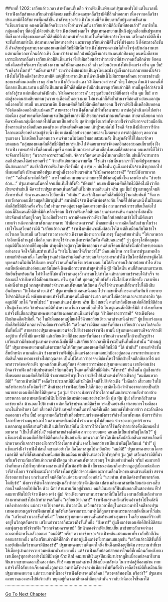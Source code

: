 ##บทที่ 1202: เสวียนอ้าวเวลา
สำหรับคนที่เหลือ จ้าวเฟิงเป็นเพียงแค่ปฐมเทพทั่วไป
แต่ในเวลานี้ จ้าวเฟิงกลับสำแดงเสวียนอ้าวมิติขอบเขตขั้นที่สองและเคล็ดวิชามิติที่ลึกล้ำออกมา
เนื่องจากเคล็ดวิชาประเภทมิติได้รับการเพิ่มพลังขึ้น กำลังรบของจ้าวเฟิงในยามนี้จึงเทียบเท่ากับปฐมเทพขั้นสาม
“แข็งแกร่งมาก คนคนนี้เป็นอัจฉริยะของขั้วอำนาจใดกัน เสวียนอ้าวมิติถึงขั้นที่สองแล้ว!”
สมาชิกในกลุ่มคนอื่นๆ ที่ต่อสู้ไปด้วยกันกับจ้าวเฟิงเอ่ยอย่างตกใจ
ปฐมเทพคงหยวนเป็นถึงผู้ถูกเลือกขั้นปฐมเทพที่แข็งแกร่งที่สุดของแดนศักดิ์สิทธิ์มิติ ก่อนหน้าที่จะเข้ามาในพื้นที่ลับรกร้างโบราณ เสวียนอ้าวมิติก็เพิ่งจะขั้นที่สามเท่านั้น ต่อมาพบเจอโชคบางอย่าง และบรรลุเสวียนอ้าวมิติในวังโปร่งแสง ถึงได้ทะลวงถึงขั้นสี่
อัจฉริยะปฐมเทพบางคนของแดนศักดิ์สิทธิ์มิติเห็นจ้าวเฟิงไม่ธรรมดาเช่นนี้ก็จงใจพุ่งเป้าเล่นงานเขา
แต่ยามที่พวกเขาโจมตีจ้าวเฟิง ถึงพบว่าข้างกายอีกฝ่ายมีผู้แข็งแกร่งสองคนปกป้องอยู่
คนหนึ่งคือชายเกราะมังกรเกล็ดดำ เสวียนอ้าวมิติแข็งแกร่ง ทั้งยังมีเสวียนอ้าวทำลายล้างที่น่าหวาดหวั่นอีกด้วย
อีกคนหนึ่งคือสตรีพริ้มเพราใบหน้างดงาม พลังฝึกตนของนางลึกล้ำ เสวียนอ้าวแห่งไฟแข็งแกร่ง
ครืน ตูม บึ้ม!
“เพลิงล้างโลกา!”
“หมัดเทพเจ้า!”
ระหว่างทั้งสองฝ่ายเป็นดุจไฟและน้ำ
ผู้แข็งแกร่งมากมายของฝั่งจ้าวเฟิงไม่ได้ใช้เคล็ดวิชาประเภทมิติ แต่ผู้ที่สามารถเดินมาได้จนถึงขั้นนี้ไม่มีธรรมดาสักคน พวกเขาล้วนมีขอบเขตที่ตนเองเชี่ยวชาญ
ส่วนจ้าวเฟิงก็ยังคงสำแดง ‘ฝ่ามือครองสวรรค์’ ซ้ำๆ ไม่หยุด
ถึงแม้ว่าตอนนี้ที่นี่กลายเป็นสนามรบ แต่ก็ยังเป็นสถานที่ศักดิ์สิทธิ์สำหรับฝึกฝนบรรลุเสวียนอ้าวมิติ ยามนี้พูดได้ว่าจ้าวเฟิงกำลังสู้รบ แต่เหมือนกำลังฝึกฝน ‘ฝ่ามือครองสวรรค์’ บรรุลุเสวียนอ้าวมิติยิ่งกว่า
ครืน ตูม บึ้ม!
การต่อสู้ของคนสามสิบหกคนวุ่นวาย ดุเดือดเป็นอย่างมาก ไม่นานนักก็คัดขั้วอำนาจที่ค่อนข้างอ่อนแอกลุ่มหนึ่งออกไป
ยามนี้ บนกระดานหิน ฝั่งแดนศักดิ์สิทธิ์มิติเหลือสิบสองคน ฝั่งจ้าวเฟิงฝั่งนี้เหลือสิบหกคน
“ยังต้องคัดออกอีกสิบแปดคน!”
สายตาของจ้าวเฟิงสังเกตไปทั่วทั้งสนามรบ
การต่อสู้ดำเนินต่อไปอย่างต่อเนื่อง สุดท้ายคนที่เหลือแทบจะเป็นผู้แข็งแกร่งที่มีประสบการณ์มากมายกันหมด สายตาเฉียบคม หากคิดจะคัดคนกลุ่มนี้ออกต่อไปนั้นยากเป็นอย่างยิ่ง
สุดท้ายผู้แข็งแกร่งทั้งหลายฝั่งจ้าวเฟิงอาจจะร่วมมือกันชั่วคราวแล้วลงมือกับคนของตัวเอง เพียงเพื่อคัดคนออก เข้าสู่รอบต่อไป
โชคดี จ้าวเฟิงมีมังกรวารีล้างโลกาและเสี่ยวหลิงสองผู้ช่วยนี้ เพียงแค่ลงมืออย่างรอบคอบน่าจะไม่ตกรอบ
การต่อสู้ค่อยๆ ลดความรุนแรงลง ไม่เหมือนในตอนแรก
คนจำนวนไม่น้อยเริ่มแอบสะสมพลัง ฟื้นฟูพลังที่ใช้ไปและรักษาบาดแผล
“กลุ่มของแดนศักดิ์สิทธิ์มิติแข็งแกร่งเกินไป คิดอยากจะกำจัดออกอีกสองสามคนก็ยากยิ่ง
ฝั่งจ้าวเฟิง เทพแท้จริงขั้นสี่คนหนึ่งพูดขึ้น
ตอนนี้บนกระดานหินเหลือทั้งหมดยี่สิบสองคน คนเหล่านี้ก็ใช่ว่าจะจัดการได้ง่ายๆ
“พวกเราควรจะร่วมมือกัน จัดการกับคนคนหนึ่งในเวลาเดียวกัน เช่นนี้ก็จะสามารถลดถึงสิบคนได้อย่างรวดเร็ว!”
จ้าวเฟิงเอ่ยเสนอความเห็น
“ใช่แล้ว เช่นนั้นพวกเราก็โจมตีปฐมเทพคนนั้นก่อนเถอะ!”
สมาชิกฝั่งจ้าวเฟิงเริ่มหารือรับมือ
ฟุ่บ ฟุ่บ ~
ทันใดนั้น ผู้แข็งแกร่งฝั่งจ้าวเฟิงบุกออกไปทั้งหมดทันที เป้าหมายคือปฐมเทพผู้หนึ่งของฝ่ายตรงข้าม
“ฝ่ามือครองสวรรค์!”
“กระบี่มังกรแหวกว่าย!”
“คลื่นมังกรศักดิ์สิทธิ์!”
การโจมตีมากมายมหาศาลบดขยี้ไปยังคนผู้หนึ่งในเวลาเดียวกัน
“ช่วยข้าด้วย…”
ปฐมเทพคนนั้นตกใจจนสั่นเทิ้มไปทั้งตัว
“บัดซบ!”
คนของฝั่งแดนศักดิ์สิทธิ์มิติคิดไม่ถึงว่าอีกฝ่ายจะทำเช่นนี้ คิดจะช่วยปฐมเทพคนนั้นสกัดกั้นก็ไม่ทันกาลเสียแล้ว
ครืน ตูม บึ้ม!
ปฐมเทพถูกโจมตีสังหารทันที จำนวนคนลดลงไปอีกหนึ่ง
“ฆ่ามัน!”
สมาชิกฝั่งแดนศักดิ์สิทธิ์มิติจู่โจมกลับทันที
“จัดการชายวัยกลางคนที่สวมชุดสีเขียวผู้นั้น!”
สมาชิกฝั่งจ้าวเฟิงเห็นพ้องต้องกัน โจมตีไปยังคนหนึ่งในฝั่งแดนศักดิ์สิทธิ์มิติอีกครั้ง
ครืน บึ้ม!
ผ่านการต่อสู้อย่างดุเดือดมารอบหนึ่ง สถานการณ์การรบยืดเยื้อต่อไป
ตอนนี้ฝั่งแดนศักดิ์สิทธิ์มิติเหลือเจ็ดคน ฝั่งจ้าวเฟิงเหลือสิบคน!
บนกระดานหิน คนของทั้งสองฝั่งประจันหน้ากันอยู่ไกลๆ ไม่ลงมือชั่วคราว
ความคิดของจ้าวเฟิงขยับเล็กน้อยก่อนเข้าไปในมิติเนตรเทพเจ้า หลังจากศึกษาสังเกตภาพฉาย ‘ฝ่ามือครองสวรรค์’ ชั่วขณะหนึ่ง ความคิดก็กลับเข้ามาในร่าง เข้าใจในเสวียนอ้าวมิติ
“เสวียนอ้าวเวลา!”
จ้าวเฟิงเหมือนจะสัมผัสอะไรได้ แต่ก็เหมือนกับไม่เข้าใจอะไรเลย
ในยามนี้ เสวียนอ้าวเวลาของจ้าวเฟิงขาดเพียงทะลวงชั้นบางๆ ชั้นสุดท้ายเท่านั้น
“ให้เวลาพวกเจ้าอีกหนึ่งก้านธูป เมื่อถึงเวลา ข้าจะใช้จำนวนสังหารจัดอันดับ คัดสิบคนแรก!”
จู่ๆ ผู้อาวุโสที่คลุมชุดคลุมมิติในอากาศก็ยิ้มพูดขึ้น
คำพูดนี้ของผู้อาวุโสเพียงออกมา คนสิบเจ็ดคนที่กำลังนั่งพักรักษาบาดแผลอย่างสงบ จิตใจก็สั่นสะท้านทันใด
“ทำไมไม่บอกให้เร็วกว่านี้!”
มีคนเอ่ยโทษ
การสังหารปฐมเทพหรือเทพแท้จริงคนหนึ่ง โดยพื้นฐานแล้วต้องร่วมมือกันหลายคนจึงจะสามารถทำได้ เป็นใครที่สังหารคู่มือได้ ทุกคนล้วนไม่ทันได้สังเกต
กระทั่งว่าคนที่พลังแข็งแกร่งบางคน ไม่ได้สังหารคนไปมากน้อยเท่าใด ส่วนคนที่พลังค่อนข้างอ่อนแอกลับโชคดี ชิงลงมือกระบวนท่าสุดท้ายได้
ฟู่!
ทันใดนั้น คนยี่สิบคนบนกระดานหินยืนขึ้นพร้อมกัน
ไม่ว่าใครก็ไม่แน่ใจว่าตนเองสังหารคนไปเท่าใด แต่หากอยากเข้ารอบได้สำเร็จ จะต้องแน่ใจว่าสังหารได้สักคนสองคน
ครืน ตูม บึ้ม!
ทุกคนถูกบีบบังคับ เริ่มไล่สังหารอีกครั้ง
เวลาเพียงแค่หนึ่งก้านธูป หากสุดท้ายแล้วจำนวนคนทั้งหมดเกินสิบคน ก็จะใช้จำนวนคนที่สังหารไปได้ชิงสิบอันดับแรก
“ข้าไม่เอาด้วยแล้ว!”
ปฐมเทพขั้นสามคนหนึ่งออกไปจากเขตพื้นที่กระดานหินทันที กายหายไปจากมิติแห่งนี้
พลังของเทพแท้จริงขั้นสามคนนี้แข็งแกร่งมาก แต่เขาไม่คิดว่าตนเองจะสามารถชิง ‘ชุดคลุมมิติ’ มาได้
“ตายไปซะ!”
บางคนสำแดงไม้ตาย
ครืน บึ้ม!
ขณะนี้ คนที่เหลือฝั่งแดนศักดิ์สิทธิ์มิติล้วนเป็นผู้แข็งแกร่ง วิชาประเภทมิติที่น่าหวาดหวั่นกวาดเหนือเก็บใต้
ในหมู่แดนศักดิ์สิทธิ์มิติ กำลังรบที่เทพแท้จริงขั้นสี่และปฐมเทพคงหยวนสำแดงออกมาแข็งแกร่งที่สุด
“ฝ่ามือครองสวรรค์!”
จ้าวเฟิงยังคงฝึกฝนเคล็ดฝ่ามือนี้
“เอ๋ ในฝ่ามือของคนผู้นี้แฝงไว้ด้วยเสวียนอ้าวเวลาส่วนหนึ่งด้วย!”
ผู้แข็งแกร่งแดนศักดิ์สิทธิ์มิติสังเกตการโจมตีของจ้าวเฟิงได้
“เสวียนอ้าวมิติขอบเขตขั้นที่สอง เสวียนอ้าวเวลาใกล้จะถึงขั้นที่หนึ่ง!”
สายตาของปฐมเทพคงหยวนจ้องไปยังร่างของจ้าวเฟิง
ยามนี้ ปฐมเทพคงหยวนอิจฉาจ้าวเฟิงอยู่บ้าง ทั้งที่ไม่มีเนตรมิติ แต่เสวียนอ้าวก็ถึงขอบเขตขั้นที่สอง เสวียนอ้าวเวลาก็ใกล้จะเป็นรูปร่าง
เสวียนอ้าวมิติของปฐมเทพคงหยวนถึงขั้นที่สี่ แต่เสวียนอ้าวเวลาก็เพิ่งจะเป็นขั้นที่หนึ่งเท่านั้น
“ฆ่าคนผู้นี้!”
ปฐมเทพคงหยวนพลันส่งกระแสจิตให้กับทุกคนของแดนศักดิ์สิทธิ์มิติ
“ได้ ฆ่ามัน!”
เทพแท้จริงขั้นสี่พยักหน้า
ตามหลักแล้ว ข้างกายจ้าวเฟิงมีผู้แข็งแกร่งสองคนคอยปกป้องอยู่ตลอด การกระทำและการตัดสินใจของพวกเขาช่างไม่ชาญฉลาด เป็นไปได้มากว่าอาจจะมีช่องโหว่ให้อีกฝ่ายโจมตีกลับเอาได้
แต่พรสวรรค์ของจ้าวเฟิง ทุกคนล้วนเห็นอยู่กับตา
ด้วยพรสวรรค์ของปฐมเทพคงหยวน เขายังค่อนข้างอิจฉาจ้าวเฟิง แล้วนับประสาอะไรกับคนอื่นๆ ในแดนศักดิ์สิทธิ์มิติกัน
“สังหาร!”
ทันใดนั้น ผู้แข็งแกร่งทั้งหมดของแดนศักดิ์สิทธิ์มิติ ร่างกายกะพริบวูบไหว ประชิดไปยังตำแหน่งที่จ้าวเฟิงอยู่
“คมมีดแหวกมิติ!”
“ตรวนฟ้าทมิฬ!”
เคล็ดวิชาประเภทมิติมืดฟ้ามัวดินโจมตีไปยังจ้าวเฟิง
“ไม่ดีแล้ว เสี่ยวเฮย รีบใช้พลังทำลายล้างดั้งเดิมเร็ว!”
สีหน้าของจ้าวเฟิงเปลี่ยนไปเล็กน้อย เขาคิดไม่ถึงว่าตัวเองจะกลายเป็นเป้าหมายของแดนศักดิ์สิทธิ์มิติทุกคน
วู้ม วู้ม!
ร่างของมังกรวารีล้างโลกาพลันแผ่กระจายพลังทำลายล้างบรรพกาล แสงเทพเพลิงทมิฬนับไม่ถ้วนล้นทะลักออกมาอย่างบ้าคลั่ง
ฟุ่บ ฟุ่บ ฟุ่บ!
เสี่ยวหลิงรีบสาดตาข่ายเพลิง ม้วนออกไปข้างหน้า
แต่เคล็ดวิชาประเภทมิติแข็งแกร่งเป็นอย่างยิ่ง ทำลายการโจมตีของนางในชั่วพริบตา
ฉึก!
เสี่ยวหลิงได้รับเศษเสี้ยวคลื่นการโจมตีที่เหลือ ถอยหลังไปหลายก้าว กระอักเลือดสดออกมา
ครืน บึ้ม!
อานุภาพเคล็ดวิชาที่เหลือปะทะบนร่างของมังกรวารีล้างโลกาทั้งหมด
มังกรวารีล้างโลการักษาร่างมนุษย์เอาไว้ แสงเทพเพลิงทมิฬทั่วร่างพวยพุ่งไม่ดับมอด ร่างของเขาถูกทำร้ายจนแหลกลาญ แต่ก็สมานตัวทันที
แต่เสี้ยววินาทีนั้น มังกรวารีล้างโลกาก็ใช้พลังทำลายล้างดั้งเดิมหมดไปมหาศาล
“เป็นไปได้ยังไง? พลังทำลายล้างดั้งเดิม สภาวะกายอมตะ คนคนนี้เป็นเผ่าพันธุ์ใดกัน?”
ผู้แข็งแกร่งฝั่งแดนศักดิ์สิทธิ์มิติตื่นตะลึงเป็นอย่างยิ่ง
แต่พวกเขาก็ทำได้เพียงสัมผัสถึงกลิ่นอายสายเลือดที่น่าหวาดหวั่นจากร่างของมังกรวารีล้างโลกาเท่านั้น เดาไม่ออกว่าเขาเป็นเผ่าพันธุ์ใดกันแน่
“ฆ่า!”
ผู้แข็งแกร่งฝั่งจ้าวเฟิงไม่สนใจเขาแต่อย่างใด ถือโอกาสบุกไปหาอีกฝ่าย
“คมมิติ!”
ปฐมเทพคงหยวนโคจรเนตรมิติ พลังที่สั่งสมมาช่วงหนึ่งก่อเป็นคมมีดมายาสีเงินทะลวงไปทั่วทุกทิศ
วู้ม วู้ม!
เสวียนอ้าวมิติที่น่าพรั่นพรึงรวมกับเสวียนอ้าวเวลาถึงขีดสุด ทำเอาคนทั้งหลายรอบๆ ใจเต้นอย่างบ้าคลั่ง
พรึ่บ!
คมมายาสีเงินที่ทะลวงไปทั่วทุกทิศทางผสานเข้าไปในท้องฟ้าทันที เสี้ยวขณะต่อมาก็มาปรากฏอยู่เบื้องหน้ามังกรวารีล้างโลกา
จ้าวเฟิงและมังกรวารีล้างโลการู้สึกว่าความคิดและการเคลื่อนไหวของตนล้วนเนิบช้า สรรพสิ่งรอบกายช้าลง ยกเว้นการโจมตีอันถึงแก่ความตายเบื้องหน้านี้
“นายท่าน ท่านติดค้างทรัพยากรก้อนโตกับข้า!”
มังกรวารีล้างโลกากระตุ้นพลังทำลายล้างดังเดิมต่อ เปลวเพลิงมหาศาลพันล้อมสองกรงเล็บ ก่อนโจมตีออกไปทันใด
ฉัวะ ฉึก!
ต้านทานกันอยู่ชั่วขณะ คมสีเงินมายาก็ฟันมันออกเป็นสองท่อน
ฟิ้ว!
คมมายาฟันไปยังจ้าวเฟิงต่อ
เคร้ง ตู้ม!
จ้าวเฟิงยกตราเทพบรรพกาลที่เป็นโล่ขึ้น ผสานอัสนีเพลิงทำลายล้างมหาศาลเข้าไปแล้วทำการสกัดกั้น
“เสวียนอ้าวเวลา!”
จ้าวเฟิงผสานพลังเสวียนอ้าวเข้าไปในอัสนีเพลิงทำลายล้าง แผ่กระจายไปรอบด้าน
ชั่วเวลานั้น เสวียนอ้าวเวลาที่อยู่ในกระบวนท่าโจมตีของปฐมเทพคงหยวนถูกจ้าวเฟิงสลายไป พลังที่เหลือจากกระบวนท่านี้ก็ถูกตราเทพบรรพกาลสกัดกั้นเอาไว้เช่นกัน
“เสวียนอ้าวเวลาขั้นที่หนึ่ง!”
ใจของปฐมเทพคงหยวนสั่นสะท้านอย่างรุนแรง
ในเสี้ยวขณะที่จ้าวเฟิงอยู่ในวิกฤตอันตราย เสวียนอ้าวเวลาก็ทะลวงถึงขั้นที่หนึ่ง
“สังหาร!”
ผู้แข็งแกร่งแดนศักดิ์สิทธิ์มิติสามคนพุ่งตรงมายังจ้าวเฟิง
“พวกเจ้าสมควรตาย!”
สีหน้าของจ้าวเฟิงเยียบเย็น ตาซ้ายทะลักเจตจำนงดวงตาที่น่าหวั่นกลัวออกมา
“คมมิติ!”
พรึ่บ!
ดวงตาซ้ายของจ้าวเฟิงพลันแผ่คมมายาที่ราวกับปีกสีเงินออกมาสายหนึ่ง พลังเสวียนอ้าวมิติที่ลึกล้ำ ทำเอาผู้แข็งแกร่งทั้งสามคนขนลุกชัน
“เสวียนอ้าวมิติขั้นที่สี่ และยังมีเคล็ดวิชาเนตรมิติของข้า!”
ปฐมเทพคงหยวนตื่นตกใจยิ่ง ยืนอึ้งตะลึงอยู่ที่เดิม
กระบวนท่าที่เขาใช้เมื่อครู่ผ่านการรวบรวมพลังมาช่วงระยะหนึ่ง แต่จ้าวเฟิงกลับปลดปล่อยการโจมตีที่เหมือนกับพลังของเขาเมื่อครู่ทุกอย่างอย่างไม่มีปี่มีขลุ่ย
ฉัวะ ฉึก!
คมมายาสีเงินดุจปีกมหึมาปรากฏขึ้นเบื้องหน้าคนทั้งสาม ฟันพวกเขาขาดออกเป็นสองท่อน
ฟิ้ว!
คมมายาแล่นผ่านไปยังเบื้องหลังต่อ ในการต่อสู้ที่อลหม่าน เทพแท้จริงที่ได้รับบาดเจ็บคนหนึ่งถูกกระบวนท่านี้สังหารลงทันทีอย่างไม่ทันตั้งตัว
เคล็ดวิชามิติที่เหมือนกับปฐมเทพคงหยวน แต่กระบวนท่านี้ของจ้าวเฟิงสังหารคนถึงสี่คน!
“ดวงตาสีทองนั่น หรือว่า?”
ปฐมเทพคงหยวนมองตรงไปยังจ้าวเฟิง หยุดอยู่ที่ดวงตาสีทองล้ำลึกดุจอำพัน ราวกับว่านึกอะไรขึ้นมาได้
…………………………………………………………………..


[Go To Next Chapter]( ./59.md)